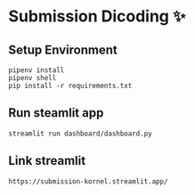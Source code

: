 # Submission Dicoding ✨

## Setup Environment
```
pipenv install
pipenv shell
pip install -r requirements.txt
```

## Run steamlit app
```
streamlit run dashboard/dashboard.py
```

## Link streamlit 
```
https://submission-kornel.streamlit.app/
```
